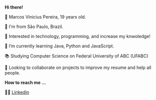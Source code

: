 **Hi there!**

👋 Marcos Vinicius Pereira, 19 years old.

📍 I'm from São Paulo, Brazil.

👀 Interested in technology, programming, and increase my knwoledge!

🌱 I’m currently learning Java, Python and JavaScript.

📚 Studying Computer Science on Federal University of ABC (UFABC)

👯 Looking to collaborate on projects to improve my resume and help all people.


**How to reach me ...**

🤝🏼 [Linkedin](linkedin.com/in/marcos-vinicius-pereira-285560212)
